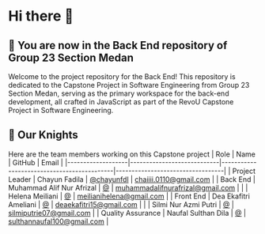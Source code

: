 # Hi there 👋
## 🔧 You are now in the Back End repository of Group 23 Section Medan
Welcome to the project repository for the Back End! This repository is dedicated to the Capstone Project in Software Engineering from Group 23 Section Medan, serving as the primary workspace for the back-end development, all crafted in JavaScript as part of the RevoU Capstone Project in Software Engineering.

## 💪 Our Knights
Here are the team members working on this Capstone project
| Role              | Name                       | GitHub                                     | Email                            | 
|-------------------|----------------------------|--------------------------------------------|----------------------------------|
| Project Leader    | Chayun Fadila              | [@chayunfdl](https://github.com/chayunfdl) | chaiiii.0110@gmail.com           | 
| Back End          | Muhammad Alif Nur Afrizal  | [@](https://github.com/malifrizal)         | muhammadalifnurafrizal@gmail.com |
|                   | Helena Meiliani            | [@](https://github.com/helenameiliani)     | meilianihelena@gmail.com         |
| Front End         | Dea Ekafitri Ameliani      | [@](https://github.com/deakftr)            | deaekafitri15@gmail.com          |
|                   | Silmi Nur Azmi Putri       | [@](https://github.com/silmiputri)         | silmiputrie07@gmail.com          |
| Quality Assurance | Naufal Sulthan Dila        | [@](https://github.com/naufal-sulthan)     | sulthannaufal100@gmail.com       |

